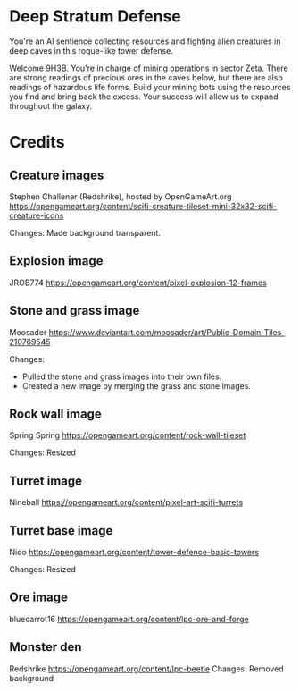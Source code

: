 Deep Stratum Defense
====================

You're an AI sentience collecting resources and fighting alien creatures in deep caves in this rogue-like tower defense.

Welcome 9H3B. You're in charge of mining operations in sector Zeta. There are strong readings of precious ores in the caves below, but there are also readings of hazardous life forms. Build your mining bots using the resources you find and bring back the excess. Your success will allow us to expand throughout the galaxy.

Credits
=======

## Creature images
Stephen Challener (Redshrike), hosted by OpenGameArt.org
https://opengameart.org/content/scifi-creature-tileset-mini-32x32-scifi-creature-icons

Changes: Made background transparent.

## Explosion image
JROB774
https://opengameart.org/content/pixel-explosion-12-frames

## Stone and grass image
Moosader
https://www.deviantart.com/moosader/art/Public-Domain-Tiles-210769545

Changes:
* Pulled the stone and grass images into their own files.
* Created a new image by merging the grass and stone images.

## Rock wall image
Spring Spring
https://opengameart.org/content/rock-wall-tileset

Changes: Resized

## Turret image
Nineball
https://opengameart.org/content/pixel-art-scifi-turrets

## Turret base image
Nido
https://opengameart.org/content/tower-defence-basic-towers

Changes: Resized

## Ore image
bluecarrot16
https://opengameart.org/content/lpc-ore-and-forge

## Monster den
Redshrike
https://opengameart.org/content/lpc-beetle
Changes: Removed background
